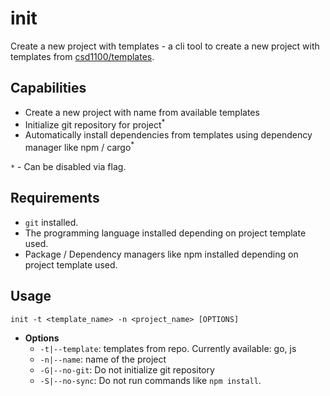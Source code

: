 # init
Create a new project with templates - a cli tool to create a new project with templates from [csd1100/templates](https://github.com/csd1100/templates).

## Capabilities
- Create a new project with name from available templates
- Initialize git repository for project<sup>*
- Automatically install dependencies from templates using dependency manager like npm / cargo<sup>*

`*` - Can be disabled via flag.
## Requirements
- `git` installed.
- The programming language installed depending on project template used.
- Package / Dependency managers like npm installed depending on project template used.

## Usage
`init -t <template_name> -n <project_name> [OPTIONS]`

- **Options**
    - `-t|--template`: templates from repo. Currently available: go, js
    - `-n|--name`: name of the project
    - `-G|--no-git`: Do not initialize git repository
    - `-S|--no-sync`: Do not run commands like `npm install`.
